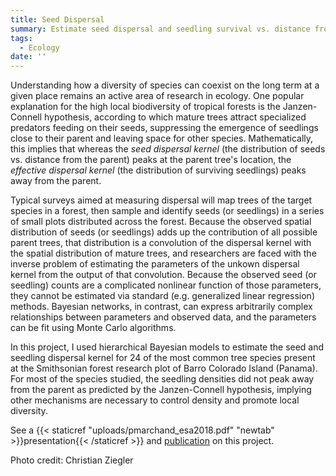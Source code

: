 ```yaml
---
title: Seed Dispersal
summary: Estimate seed dispersal and seedling survival vs. distance from the parent tree.
tags:
  - Ecology
date: ''
---
```


Understanding how a diversity of species can coexist on the long term at a given place remains an active area of research in ecology. One popular explanation for the high local biodiversity of tropical forests is the Janzen-Connell hypothesis, according to which mature trees attract specialized predators feeding on their seeds, suppressing the emergence of seedlings close to their parent and leaving space for other species. Mathematically, this implies that whereas the *seed dispersal kernel* (the distribution of seeds vs. distance from the parent) peaks at the parent tree's location, the *effective dispersal kernel* (the distribution of surviving seedlings) peaks away from the parent.

Typical surveys aimed at measuring dispersal will map trees of the target species in a forest, then sample and identify seeds (or seedlings) in a series of small plots distributed across the forest. Because the observed spatial distribution of seeds (or seedlings) adds up the contribution of all possible parent trees, that distribution is a convolution of the dispersal kernel with the spatial distribution of mature trees, and researchers are faced with the inverse problem of estimating the parameters of the unkown dispersal kernel from the output of that convolution. Because the observed seed (or seedling) counts are a complicated nonlinear function of those parameters, they cannot be estimated via standard (e.g. generalized linear regression) methods. Bayesian networks, in contrast, can express arbitrarily complex relationships between parameters and observed data, and the parameters can be fit using Monte Carlo algorithms.

In this project, I used hierarchical Bayesian models to estimate the seed and seedling dispersal kernel for 24 of the most common tree species present at the Smithsonian forest research plot of Barro Colorado Island (Panama). For most of the species studied, the seedling densities did not peak away from the parent as predicted by the Janzen-Connell hypothesis, implying other mechanisms are necessary to control density and promote local diversity.

See a {{< staticref "uploads/pmarchand_esa2018.pdf" "newtab" >}}presentation{{< /staticref >}} and [publication](https://esajournals.onlinelibrary.wiley.com/doi/abs/10.1002/ecy.2926) on this project.

Photo credit: Christian Ziegler